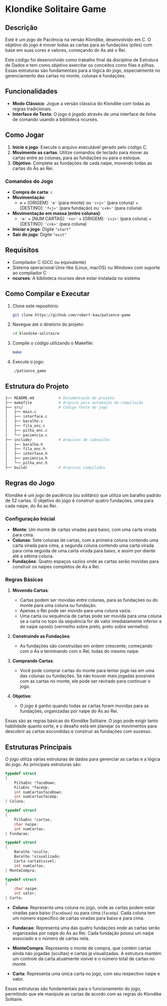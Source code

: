 
# Klondike Solitaire Game

## Descrição

Este é um jogo de Paciência na versão Klondike, desenvolvido em C. O objetivo do jogo é mover todas as cartas para as fundações (piles) com base em suas cores e valores, começando do Ás até o Rei.

Este código foi desenvolvido como trabalho final da disciplina de Estrutura de Dados e tem como objetivo exercitar os conceitos como filas e pilhas. Essas estruturas são fundamentais para a lógica do jogo, especialmente no gerenciamento das cartas no monte, colunas e fundações.

## Funcionalidades

- **Modo Clássico**: Jogue a versão clássica do Klondike com todas as regras tradicionais.
- **Interface de Texto**: O jogo é jogado através de uma interface de linha de comando usando a biblioteca ncurses.


## Como Jogar

1. **Inicie o jogo**: Execute o arquivo executável gerado pelo código C.
2. **Movimente as cartas**: Utilize comandos de teclado para mover as cartas entre as colunas, para as fundações ou para o estoque.
3. **Objetivo**: Complete as fundações de cada naipe, movendo todas as cartas do Ás ao Rei.

### Comandos do Jogo

- **Compra de carta**: `c`
- **Movimentação**:
  - `m` + [ORIGEM]: `'m'` (para monte) ou `'c<i>'` (para coluna) + [DESTINO]: `'f<j>'` (para fundação) ou `'c<k>'` (para coluna)
- **Movimentação em massa (entre colunas)**:
  - `'m'` + [NUM CARTAS]: `'<n>'` + [ORIGEM]: `'c<i>'` (para coluna) + [DESTINO]: `'c<k>'` (para coluna)
- **Iniciar o jogo**: Digite `"start"`
- **Sair do jogo**: Digite `"exit"`

## Requisitos

- Compilador C (GCC ou equivalente)
- Sistema operacional Unix-like (Linux, macOS) ou Windows com suporte ao compilador C
- **ncurses**: A biblioteca ncurses deve estar instalada no sistema

## Como Compilar e Executar

1. Clone este repositório:
    ```bash
    git clone https://github.com/robert-kau/patience-game
    ```
2. Navegue até o diretório do projeto:
    ```bash
    cd klondike-solitaire
    ```
3. Compile o código utilizando o Makefile:
    ```bash
    make
    ```
4. Execute o jogo:
    ```bash
    ./patience_game
    ```

## Estrutura do Projeto

```bash
├── README.md           # Documentação do projeto
├── makefile            # Arquivo para automação da compilação
├── src/                # Código fonte do jogo
│   ├── main.c
│   ├── interface.c
│   ├── baralho.c
│   ├── fila_enc.c
│   ├── pilha_enc.c
│   └── paciencia.c
├── include/            # Arquivos de cabeçalho
│   ├── baralho.h
│   ├── fila_enc.h
│   ├── interface.h
│   ├── paciencia.h
│   └── pilha_enc.h
├── build/              # Arquivos compilados
```


## Regras do Jogo

Klondike é um jogo de paciência (ou solitário) que utiliza um baralho padrão de 52 cartas. O objetivo do jogo é construir quatro fundações, uma para cada naipe, do Ás ao Rei.

### Configuração Inicial

- **Monte**: Um monte de cartas viradas para baixo, com uma carta virada para cima.
- **Colunas**: Sete colunas de cartas, com a primeira coluna contendo uma carta virada para cima, a segunda coluna contendo uma carta virada para cima seguida de uma carta virada para baixo, e assim por diante até a sétima coluna.
- **Fundações**: Quatro espaços vazios onde as cartas serão movidas para construir os naipes completos de Ás a Rei.

### Regras Básicas

1. **Movendo Cartas**: 
   - Cartas podem ser movidas entre colunas, para as fundações ou do monte para uma coluna ou fundação.
   - Apenas o Rei pode ser movido para uma coluna vazia.
   - Uma carta ou sequência de cartas pode ser movida para uma coluna se a carta no topo da sequência for de valor imediatamente inferior e de naipe oposto (vermelho sobre preto, preto sobre vermelho).

2. **Construindo as Fundações**:
   - As fundações são construídas em ordem crescente, começando com o Ás e terminando com o Rei, todas do mesmo naipe.

3. **Comprando Cartas**:
   - Você pode comprar cartas do monte para tentar jogá-las em uma das colunas ou fundações. Se não houver mais jogadas possíveis com as cartas no monte, ele pode ser revirado para continuar o jogo.

4. **Objetivo**:
   - O jogo é ganho quando todas as cartas foram movidas para as fundações, organizadas por naipe do Ás ao Rei.

Essas são as regras básicas do Klondike Solitaire. O jogo pode exigir tanto habilidade quanto sorte, e o desafio está em planejar os movimentos para descobrir as cartas escondidas e construir as fundações com sucesso.

## Estruturas Principais

O jogo utiliza várias estruturas de dados para gerenciar as cartas e a lógica do jogo. As principais estruturas são:

```c
typedef struct
{
    PilhaEnc *faceDown;
    FilaEnc *faceUp;
    int numCartasfaceDown;
    int numCartasfaceUp;
} Coluna;

typedef struct
{
    PilhaEnc *cartas;
    char naipe;
    int numCartas;
} Fundacao;

typedef struct
{
    Baralho *oculto;
    Baralho *visualizado;
    Carta cartaVisivel;
    int numCartas;
} MonteCompra;

typedef struct
{
    char naipe;
    int valor;
} Carta;
```

- **Coluna**: Representa uma coluna no jogo, onde as cartas podem estar viradas para baixo (`faceDown`) ou para cima (`faceUp`). Cada coluna tem um número específico de cartas viradas para baixo e para cima.

- **Fundacao**: Representa uma das quatro fundações onde as cartas serão organizadas por naipe do Ás ao Rei. Cada fundação possui um naipe associado e o número de cartas nela.

- **MonteCompra**: Representa o monte de compra, que contém cartas ainda não jogadas (ocultas) e cartas já visualizadas. A estrutura mantém um controle da carta atualmente visível e o número total de cartas no monte.

- **Carta**: Representa uma única carta no jogo, com seu respectivo naipe e valor.

Essas estruturas são fundamentais para o funcionamento do jogo, permitindo que ele manipule as cartas de acordo com as regras do Klondike Solitaire.
